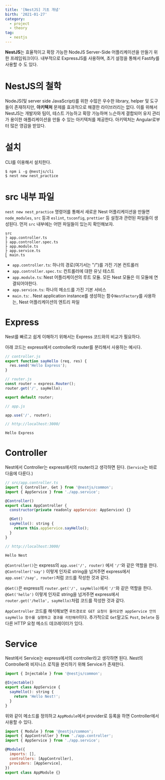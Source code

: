 ```yaml
---
title: '[NestJS] 기초 개념'
birth: '2021-01-27'
category:
  - project
  - theory
tag:
  - nestjs
---
```


**NestJS**는 효율적이고 확장 가능한 NodeJS Server-Side 어플리케이션을 만들기 위한 프레임워크이다. 내부적으로 ExpressJS를 사용하며, 초기 설정을 통해서 Fastify를 사용할 수 도 있다.

# NestJS의 철학

NodeJS(및 server side JavaScript)를 위한 수많은 우수한 library, helper 및 도구들이 존재하지만, **아키텍처** 문제를 효과적으로 해결한 라이브러리는 없다. 이를 위해서 NestJS는 개발자와 팀이, 테스트 가능하고 확장 가능하며 느슨하게 결합되어 유지 관리가 용이한 애플리케이션을 만들 수 있는 아키텍처를 제공한다. 아키텍처는 Angular로부터 많은 영감을 받았다.

# 설치

CLI를 이용해서 설치한다.

```
$ npm i -g @nestjs/cli
$ nest new nest_practice
```

# src 내부 파일

`nest new nest_practice` 명령어를 통해서 새로운 Nest 어플리케이션을 만들면 `node_modules`, `src` 등과 `eslint`, `tsconfig`, `prettier` 등 설정과 관련된 파일들이 생성된다. 먼저 `src` 내부에는 어떤 파일들이 있는지 확인해보자.

```
src
├ app.controller.ts
├ app.controller.spec.ts
├ app.module.ts
├ app.service.ts
⎣ main.ts
```

- `app.controller.ts`: 하나의 경로(여기서는 "/")를 가진 기본 컨트롤러
- `app.controller.spec.ts`: 컨트롤러에 대한 유닛 테스트
- `app.module.ts`: Nest 어플리케이션의 루트 모듈. 모든 Nest 모듈은 이 모듈에 연결되어야한다.
- `app.service.ts`: 하나의 메소드를 가진 기본 서비스
- `main.ts`: . Nest application instance를 생성하는 함수`NestFactory`를 사용하는, Nest 어플리케이션의 엔트리 파일

# Express

Nest를 빠르고 쉽게 이해하기 위해서는 Express 코드와의 비교가 필요하다.

아래 코드는 express에서 controller와 router를 분리해서 사용하는 예시다.

```javascript
// controller.js
export function sayHello (req, res) {
  res.send('Hello Express');
}

// router.js
const router = express.Router();
router.get('/', sayHello);

export default router;

// app.js

app.use('/', router);

// http://localhost:3000/

Hello Express
```

# Controller

Nest에서 Controller는 express에서의 router라고 생각하면 된다. (`Service`는 바로 다음에 다룬다.)

```javascript
// src/app.controller.ts
import { Controller, Get } from '@nestjs/common';
import { AppService } from './app.service';

@Controller()
export class AppController {
  constructor(private readonly appService: AppService) {}

  @Get()
  sayHello(): string {
    return this.appService.sayHello();
  }
}

// http://localhost:3000/

Hello Nest

```

`@Controller()`는 express의 `app.use('/', router)` 에서 `'/'`와 같은 역할을 한다. `@Controller('say')` 이렇게 인자로 string을 넘겨주면 express에서 `app.use('/say', router)`처럼 코드를 작성한 것과 같다.

`@Get()`은 express의 `router.get('/', sayHello)`에서 `'/'`와 같은 역할을 한다. `@Get('hello')` 이렇게 인자로 string을 넘겨주면 express에서 `router.get('/hello', sayHello)`처럼 코드를 작성한 것과 같다.

`AppController` 코드를 해석해보면 `루트경로로 GET 요청이 들어오면 appService 안의 sayHello 함수를 실행하고 결과를 리턴해라`이다. 추가적으로 `Get`말고도 `Post`, `Delete` 등 다른 HTTP 요청 메소드 데코레이터가 있다.

# Service

Nest에서 Service는 express에서의 controller라고 생각하면 된다. Nest의 Controller와 비지니스 로직을 분리하기 위해 Service가 존재한다.

```javascript
import { Injectable } from '@nestjs/common';

@Injectable()
export class AppService {
  sayHello(): string {
    return 'Hello Nest!';
  }
}
```

위와 같이 메소드를 정의하고 `AppModule`에서 provider로 등록을 하면 Controller에서 사용할 수 있다.

```javascript
import { Module } from '@nestjs/common';
import { AppController } from './app.controller';
import { AppService } from './app.service';

@Module({
  imports: [],
  controllers: [AppController],
  providers: [AppService],
})
export class AppModule {}
```
